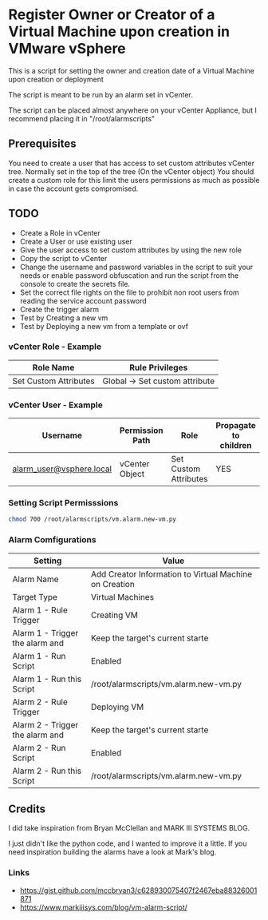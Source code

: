 # Register Owner or Creator of a Virtual Machine upon creation in VMware vSphere
This is a script for setting the owner and creation date of a Virtual Machine upon creation or deployment

The script is meant to be run by an alarm set in vCenter.

The script can be placed almost anywhere on your vCenter Appliance, but I recommend placing it in "/root/alarmscripts"

## Prerequisites
You need to create a user that has access to set custom attributes vCenter tree. Normally set in the top of the tree (On the vCenter object) You should create a custom role for this limit the users permissions as much as possible in case the account gets compromised.

## TODO
- Create a Role in vCenter
- Create a User or use existing user
- Give the user access to set custom attributes by using the new role
- Copy the script to vCenter
- Change the username and password variables in the script to suit your needs or enable password obfuscation and run the script from the console to create the secrets file.
- Set the correct file rights on the file to prohibit non root users from reading the service account password
- Create the trigger alarm
- Test by Creating a new vm
- Test by Deploying a new vm from a template or ovf

### vCenter Role - Example
|Role Name|Rule Privileges|
|---------------------|------------------------------|
|Set Custom Attributes|Global -> Set custom attribute|

### vCenter User - Example
|Username|Permission Path|Role|Propagate to children|
|------------------------|--------------|---------------------|---|
|alarm_user@vsphere.local|vCenter Object|Set Custom Attributes|YES|

### Setting Script Permisssions
```bash
chmod 700 /root/alarmscripts/vm.alarm.new-vm.py
```

### Alarm Comfigurations
|Setting|Value|
|-------------------------------|--------------------------------------------------|
|Alarm Name|Add Creator Information to Virtual Machine on Creation|
|Target Type|Virtual Machines|
|Alarm 1 - Rule Trigger|Creating VM|
|Alarm 1 - Trigger the alarm and|Keep the target's current starte|
|Alarm 1 - Run Script|Enabled|
|Alarm 1 - Run this Script|/root/alarmscripts/vm.alarm.new-vm.py|
|Alarm 2 - Rule Trigger|Deploying VM|
|Alarm 2 - Trigger the alarm and|Keep the target's current starte|
|Alarm 2 - Run Script|Enabled|
|Alarm 2 - Run this Script|/root/alarmscripts/vm.alarm.new-vm.py|


## Credits
I did take inspiration from Bryan McClellan and MARK III SYSTEMS BLOG.

I just didn't like the python code, and I wanted to improve it a little. If you need inspiration building the alarms have a look at Mark's blog.

### Links
- https://gist.github.com/mccbryan3/c628930075407f2467eba88326001871
- https://www.markiiisys.com/blog/vm-alarm-script/


